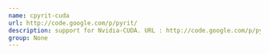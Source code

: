 ```yaml
---
name: cpyrit-cuda
url: http://code.google.com/p/pyrit/
description: support for Nvidia-CUDA. URL : http://code.google.com/p/pyrit/ Groups : None
group: None
---
```

